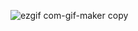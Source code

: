 
![ezgif com-gif-maker copy](https://user-images.githubusercontent.com/89835180/140534224-2f8acbfe-ce81-4ca1-ba35-5625010513f7.gif)
